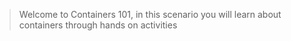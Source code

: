 >Welcome to Containers 101, in this scenario you will learn about containers through hands on activities
